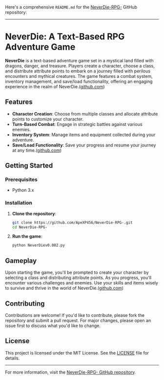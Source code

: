 Here's a comprehensive `README.md` for the [NeverDie-RPG-](https://github.com/ApeXP456/NeverDie-RPG-) GitHub repository:

---

# NeverDie: A Text-Based RPG Adventure Game

**NeverDie** is a text-based adventure game set in a mystical land filled with dragons, danger, and treasure. Players create a character, choose a class, and distribute attribute points to embark on a journey filled with perilous encounters and mythical creatures. The game features a combat system, inventory management, and save/load functionality, offering an engaging experience in the realm of NeverDie.([github.com][1])

## Features

* **Character Creation**: Choose from multiple classes and allocate attribute points to customize your character.
* **Turn-Based Combat**: Engage in strategic battles against various enemies.
* **Inventory System**: Manage items and equipment collected during your adventure.
* **Save/Load Functionality**: Save your progress and resume your journey at any time.([github.com][1])

## Getting Started

### Prerequisites

* Python 3.x

### Installation

1. **Clone the repository**:

   ```bash
   git clone https://github.com/ApeXP456/NeverDie-RPG-.git
   cd NeverDie-RPG-
   ```



2. **Run the game**:

   ```bash
   python NeverDiev0.002.py
   ```



## Gameplay

Upon starting the game, you'll be prompted to create your character by selecting a class and distributing attribute points. As you progress, you'll encounter various challenges and enemies. Use your skills and items wisely to survive and thrive in the world of NeverDie.([github.com][1])

## Contributing

Contributions are welcome! If you'd like to contribute, please fork the repository and submit a pull request. For major changes, please open an issue first to discuss what you'd like to change.

## License

This project is licensed under the MIT License. See the [LICENSE](https://github.com/ApeXP456/NeverDie-RPG-/blob/main/LICENSE) file for details.

---

For more information, visit the [NeverDie-RPG- GitHub repository](https://github.com/ApeXP456/NeverDie-RPG-).

[1]: https://github.com/ApeXP456?utm_source=chatgpt.com "ApeXP456 - GitHub"
